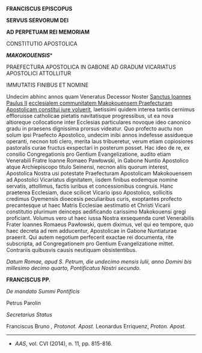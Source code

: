 **FRANCISCUS EPISCOPUS**

**SERVUS SERVORUM DEI**

**AD PERPETUAM REI MEMORIAM**

CONSTITUTIO APOSTOLICA

***MAKOKOUENSIS****

PRAEFECTURA APOSTOLICA IN GABONE AD GRADUM VICARIATUS APOSTOLICI ATTOLLITUR

IMMUTATIS FINIBUS ET NOMINE

Undecim abhinc annos quam Veneratus Decessor Noster [Sanctus Ioannes Paulus II](http://www.vatican.va/latin/popes_latin/gp-ii/latin_jpii_constitutiones-ap.html) [ecclesialem communitatem Makokouensem Praefecturam Apostolicam constitui iure voluerit](http://w2.vatican.va/content/john-paul-ii/la/apost_constitutions/documents/hf_jp-ii_apc_20030307_makokuensis.html), laetissimi quidem interea tantis cernimus effloruisse catholicae pietatis navitatisque progressibus, ut ea nova altioreque collocatione inter Ecclesias particulares novoque ideo canonico gradu in praesens dignissima prorsus videatur. Quo profecto auctu non solum ipsi Praefecto Apostolico, undecim inibi annos indefesse assidueque operanti, necnon toti clero, merita laus tribueretur, verum etiam copiosiores pastoralis curae fructus exspectari in posterum posset. Hac ideo de re, ex consilio Congregationis pro Gentium Evangelizatione, audito etiam Venerabili Fratre Ioanne Romaeo Pawłowski, in Gabone Nuntio Apostolico atque Archiepiscopo titulo Seinensi, necnon aliis quorum interest, Apostolica Nostra usi potestate Praefecturam Apostolicam Makokouensem ad Apostolici Vicariatus dignitatem, iisdem finibus eodemque nomine servatis, attollimus, factis iuribus et concessionibus congruis. Hanc praeterea Ecclesiam, duce scilicet Vicario ipso Apostolico, sollicitis credimus Oyemensis dioecesis peculiaribus curis, exoptantes profecto precantesque ut haec Matris Ecclesiae aestimatio et Christi Vicarii constitutio plurimum deinceps aedificando carissimo Makokouensi gregi proficiant. Volumus vero ut haec iussa Nostra exsequenda curet Venerabilis Frater Ioannes Romaeus Pawłowski, quem diximus, vel qui eo tempore, quo haec decreta ad rem adducentur, Apostolicae in Gabone Nuntiaturae praeerit. Qui autem negotium perfecerit exactae rei documenta, rite subscripta, ad Congregationem pro Gentium Evangelizatione mittet. Contrariis quibusvis causis neutiquam obsistentibus.

*Datum Romae, apud S. Petrum, die undecimo mensis Iulii, anno Domini bis millesimo decimo quarto, Pontificatus Nostri secundo.*

**FRANCISCUS PP.**

*De mandato Summi Pontificis*

Petrus Parolin

*Secretarius Status*

Franciscus Bruno *, Protonot. Apost.* Leonardus Erriquenz, *Proton. Apost.*

* * *

* *AAS*, vol. CVI (2014), n. 11, pp. 815-816.